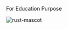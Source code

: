 For Education Purpose


![rust-mascot](https://user-images.githubusercontent.com/54078496/236115262-60e960de-3113-4fa1-97fe-469fd3513572.png)
